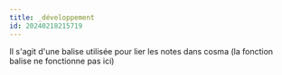 ```yaml
---
title: _développement
id: 20240218215719
---
```

Il s'agit d'une balise utilisée pour lier les notes dans cosma (la fonction balise ne fonctionne pas ici)